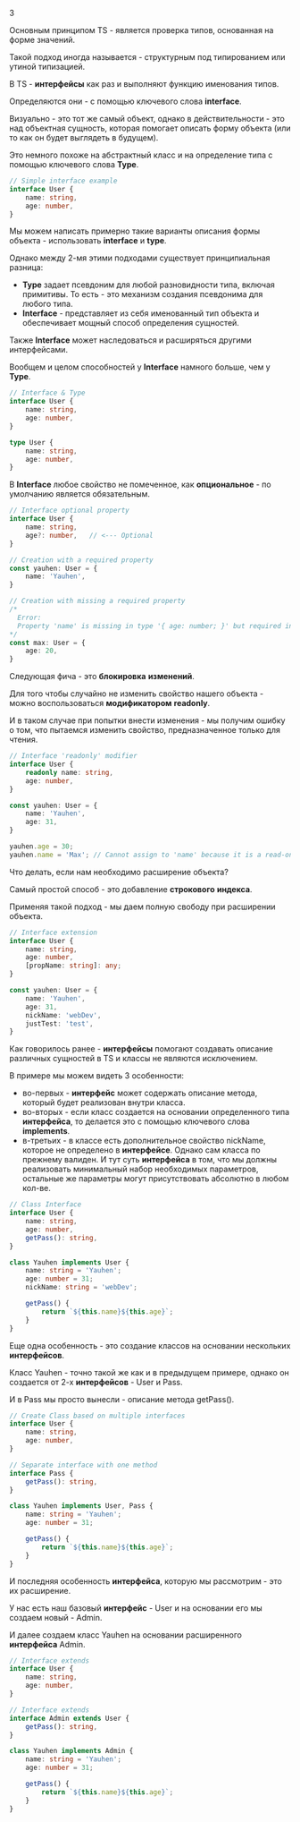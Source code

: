 3  

Основным принципом TS - является проверка типов, основанная на форме значений.

Такой подход иногда называется - структурным под типированием или утиной типизацией.

  

В TS - **интерфейсы** как раз и выполняют функцию именования типов.

Определяются они - с помощью ключевого слова **interface**.

Визуально - это тот же самый объект, однако в действительности - это над объектная сущность, которая помогает описать форму объекта (или то как он будет выглядеть в будущем).

Это немного похоже на абстрактный класс и на определение типа с помощью ключевого слова **Type**.

```TypeScript
// Simple interface example
interface User {
    name: string,
    age: number,
}
```

Мы можем написать примерно такие варианты описания формы объекта - использовать **interface** и **type**.

Однако между 2-мя этими подходами существует принципиальная разница:

- **Type** задает псевдоним для любой разновидности типа, включая примитивы. То есть - это механизм создания псевдонима для любого типа.
- **Interface** - представляет из себя именованный тип объекта и обеспечивает мощный способ определения сущностей.

Также **Interface** может наследоваться и расширяться другими интерфейсами.

Вообщем и целом способностей у **Interface** намного больше, чем у **Type**.

```TypeScript
// Interface & Type
interface User {
    name: string,
    age: number,
}

type User {
    name: string,
    age: number,
}
```

В **Interface** любое свойство не помеченное, как **опциональное** - по умолчанию является обязательным.

```TypeScript
// Interface optional property
interface User {
    name: string,
    age?: number,	// <--- Optional
}

// Creation with a required property
const yauhen: User = {
    name: 'Yauhen',
}

// Creation with missing a required property
/*
  Error:
  Property 'name' is missing in type '{ age: number; }' but required in type 'User'
*/
const max: User = {
    age: 20,
}
```

Следующая фича - это **блокировка** **изменений**.

Для того чтобы случайно не изменить свойство нашего объекта - можно воспользоваться **модификатором** **readonly**.

И в таком случае при попытки внести изменения - мы получим ошибку о том, что пытаемся изменить свойство, предназначенное только для чтения.

```TypeScript
// Interface 'readonly' modifier
interface User {
    readonly name: string,
    age: number,
}

const yauhen: User = {
    name: 'Yauhen',
    age: 31,
}

yauhen.age = 30;
yauhen.name = 'Max'; // Cannot assign to 'name' because it is a read-only property
```

Что делать, если нам необходимо расширение объекта?

Самый простой способ - это добавление **строкового** **индекса**.

Применяя такой подход - мы даем полную свободу при расширении объекта.

```TypeScript
// Interface extension
interface User {
    name: string,
    age: number,
    [propName: string]: any;
}

const yauhen: User = {
    name: 'Yauhen',
    age: 31,
    nickName: 'webDev',
    justTest: 'test',
}
```

Как говорилось ранее - **интерфейсы** помогают создавать описание различных сущностей в TS и классы не являются исключением.

В примере мы можем видеть 3 особенности:

- во-первых - **интерфейс** может содержать описание метода, который будет реализован внутри класса.
- во-вторых - если класс создается на основании определенного типа **интерфейса**, то делается это с помощью ключевого слова **implements**.
- в-третьих - в классе есть дополнительное свойство nickName, которое не определено в **интерфейсе**. Однако сам класса по прежнему валиден. И тут суть **интерфейса** в том, что мы должны реализовать минимальный набор необходимых параметров, остальные же параметры могут присутствовать абсолютно в любом кол-ве.

```TypeScript
// Class Interface
interface User {
    name: string,
    age: number,
    getPass(): string,
}

class Yauhen implements User {
    name: string = 'Yauhen';
    age: number = 31;
    nickName: string = 'webDev';

    getPass() {
        return `${this.name}${this.age}`;
    }
}
```

Еще одна особенность - это создание классов на основании нескольких **интерфейсов**.

Класс Yauhen - точно такой же как и в предыдущем примере, однако он создается от 2-х **интерфейсов** - User и Pass.

И в Pass мы просто вынесли - описание метода getPass().

```TypeScript
// Create Class based on multiple interfaces
interface User {
    name: string,
    age: number,
}

// Separate interface with one method
interface Pass {
    getPass(): string,
} 

class Yauhen implements User, Pass {
    name: string = 'Yauhen';
    age: number = 31;

    getPass() {
        return `${this.name}${this.age}`;
    }
}
```

И последняя особенность **интерфейса**, которую мы рассмотрим - это их расширение.

У нас есть наш базовый **интерфейс** - User и на основании его мы создаем новый - Admin.

И далее создаем класс Yauhen на основании расширенного **интерфейса** Admin.

```TypeScript
// Interface extends
interface User {
    name: string,
    age: number,
}

// Interface extends
interface Admin extends User {
    getPass(): string,
}

class Yauhen implements Admin {
    name: string = 'Yauhen';
    age: number = 31;

    getPass() {
        return `${this.name}${this.age}`;
    }
}
```